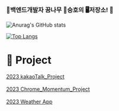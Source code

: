 ### 👋백엔드개발자 꿈나무 🐨승호의  🖥️저장소! 👋

<!--
**chltmdgh522/chltmdgh522** is a ✨ _special_ ✨ repository because its `README.md` (this file) appears on your GitHub profile.

Here are some ideas to get you started:

- 🔭 I’m currently working on ...
- 🌱 I’m currently learning ...
- 👯 I’m looking to collaborate on ...
- 🤔 I’m looking for help with ...
- 💬 Ask me about ...
- 📫 How to reach me: ...
- 😄 Pronouns: ...
- ⚡ Fun fact: ...
-->


![Anurag's GitHub stats](https://github-readme-stats.vercel.app/api?username=chltmdgh522&show_icons=true&theme=radical)

[![Top Langs](https://github-readme-stats.vercel.app/api/top-langs/?username=chltmdgh522&langs_count=10&layout=compact&theme=dark)](https://github.com/chltmdgh522/chltmdgh522)


<h1>👯 Project</h1>
<div>
<a href=https://github.com/chltmdgh522/KaKaoTalk_Project>2023 kakaoTalk_Project</a></div>
<br>
<div><a href=https://github.com/chltmdgh522/Chrome_Momentum_Project>2023 Chrome_Momentum_Project</a></div>
<br>
<div><a href=https://github.com/chltmdgh522/WeatherApp>2023 Weather App</a></div>
